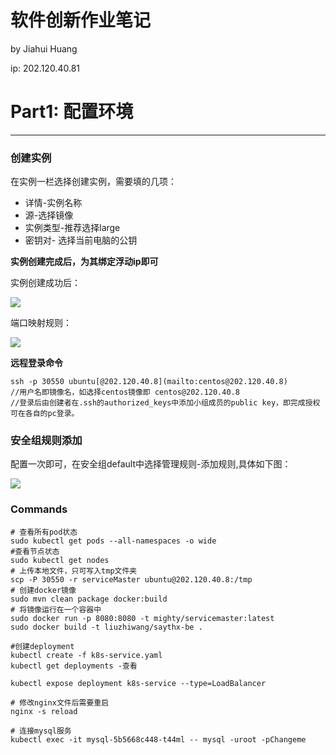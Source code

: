 # 软件创新作业笔记

by Jiahui Huang

ip: 202.120.40.81

# Part1: 配置环境

---

### 创建实例

 在实例一栏选择创建实例，需要填的几项：

- 详情-实例名称
- 源-选择镜像
- 实例类型-推荐选择large
- 密钥对- 选择当前电脑的公钥

**实例创建完成后，为其绑定浮动ip即可**

实例创建成功后：

![](_20190625121423-22fc89ae-c403-4602-b96d-7175502910ec.png)

端口映射规则：

![](_20190625121256-d65b6c33-fcdd-4a09-a5b5-63602e2b84b0.png)

**远程登录命令**

    ssh -p 30550 ubuntu[@202.120.40.8](mailto:centos@202.120.40.8) 
    //用户名即镜像名，如选择centos镜像即 centos@202.120.40.8
    //登录后由创建者在.ssh的authorized_keys中添加小组成员的public key，即完成授权可在各自的pc登录。

### 安全组规则添加

配置一次即可，在安全组default中选择管理规则-添加规则,具体如下图：

![](_20190625122536-ac6cf005-e1eb-46ac-991f-81c8b5dabcf4.png)

### Commands

    # 查看所有pod状态
    sudo kubectl get pods --all-namespaces -o wide 
    #查看节点状态
    sudo kubectl get nodes
    # 上传本地文件，只可写入tmp文件夹
    scp -P 30550 -r serviceMaster ubuntu@202.120.40.8:/tmp
    # 创建docker镜像
    sudo mvn clean package docker:build
    # 将镜像运行在一个容器中
    sudo docker run -p 8080:8080 -t mighty/servicemaster:latest
    sudo docker build -t liuzhiwang/saythx-be .
    
    #创建deployment
    kubectl create -f k8s-service.yaml
    kubectl get deployments -查看
    
    kubectl expose deployment k8s-service --type=LoadBalancer
    
    # 修改nginx文件后需要重启
    nginx -s reload
    
    # 连接mysql服务
    kubectl exec -it mysql-5b5668c448-t44ml -- mysql -uroot -pChangeme